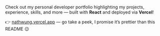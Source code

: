 Check out my personal developer portfolio highlighting my projects, experience, skills, and more — built with **React** and deployed via **Vercel**!

👉 [nathwung.vercel.app](https://nathwung.vercel.app) — go take a peek, I promise it’s prettier than this README 😉
